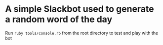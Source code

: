 # A simple Slackbot used to generate a random word of the day
Run `ruby tools/console.rb` from the root directory to test and play with the bot
